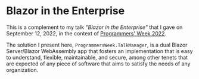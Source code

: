 # Blazor in the Enterprise

This is a complement to my talk _"Blazor in the Enterprise"_ that I gave on
September 12, 2022, in the context of [Programmers' Week
2022](https://web.cvent.com/event/a28ac49b-d141-46a6-831d-74db2b0997c4/summary).

The solution I present here, `ProgrammersWeek.TalkManager`, is a dual Blazor
Server/Blazor WebAssembly app that fosters an implementation that is easy to
understand, flexible, maintainable, and secure, among other tenets that are
expected of any piece of software that aims to satisfy the needs of any
organization.